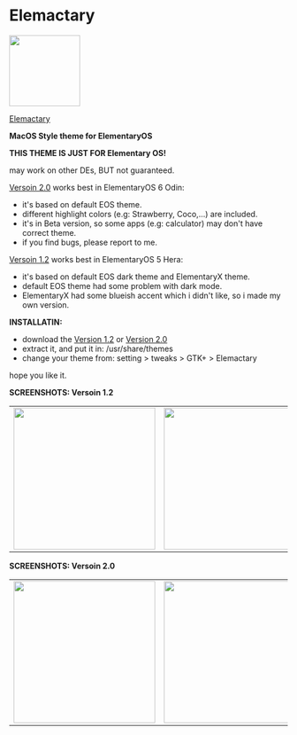 # Elemactary

<img src="https://raw.githubusercontent.com/saint-13/Elemactary-Dark/master/Screenshot/Elemactary-Dark-logo.png" width="128">

[Elemactary](https://www.gnome-look.org/p/1406950/)

<b>MacOS Style theme for ElementaryOS</b>

<b>THIS THEME IS JUST FOR Elementary OS!</b>

may work on other DEs, BUT not guaranteed.

[Versoin 2.0](https://github.com/saint-13/Elemactary-Dark/releases/download/Elemactary_2.0_BETA/Elemactary-v2.0-Beta.zip) works best in ElementaryOS 6 Odin:

   * it's based on default EOS theme. 
   * different highlight colors (e.g: Strawberry, Coco,...) are included. 
   * it's in Beta version, so some apps (e.g: calculator) may don't have correct theme. 
   * if you find bugs, please report to me.

[Versoin 1.2](https://github.com/saint-13/Elemactary-Dark/releases/download/Elemactary_1.2/Elemactary-Dark-v1.2.zip) works best in ElementaryOS 5 Hera:

   * it's based on default EOS dark theme and ElementaryX theme. 
   * default EOS theme had some problem with dark mode. 
   * ElementaryX had some blueish accent which i didn't like, so i made my own version.

<b>INSTALLATIN: </b>

   * download the [Version 1.2](https://github.com/saint-13/Elemactary-Dark/releases/download/Elemactary_1.2/Elemactary-Dark-v1.2.zip) or [Version 2.0](https://github.com/saint-13/Elemactary-Dark/releases/download/Elemactary_2.0_BETA/Elemactary-v2.0-Beta.zip)
   * extract it, and put it in: /usr/share/themes 
   * change your theme from: setting > tweaks > GTK+ > Elemactary 

hope you like it. 

<b>SCREENSHOTS: Versoin 1.2</b>

<table>
  <tr>
    <td>
      <img src="https://raw.githubusercontent.com/saint-13/Elemactary-Dark/master/Screenshot/Screenshot%20from%202020-07-25%2023-35-14.png" width="256">
    </td>
    <td>
      <img src="https://raw.githubusercontent.com/saint-13/Elemactary-Dark/master/Screenshot/Screenshot%20from%202020-07-25%2023-35-25.png" width="256">
    </td>
    <td>
      <img src="https://raw.githubusercontent.com/saint-13/Elemactary-Dark/master/Screenshot/Screenshot%20from%202020-07-25%2023-35-36.png" width="256">
    </td>
    <td>
      <img src="https://raw.githubusercontent.com/saint-13/Elemactary-Dark/master/Screenshot/Screenshot%20from%202020-07-26%2000-48-40.png" width="256">
    </td>
  </tr>
</table>

<b>SCREENSHOTS: Versoin 2.0</b>

<table>
  <tr>
    <td>
      <img src="https://raw.githubusercontent.com/saint-13/Elemactary-Dark/master/Screenshot/Screenshot%20from%202021-06-03%2017.37.02.png" width="256">
    </td>
    <td>
      <img src="https://raw.githubusercontent.com/saint-13/Elemactary-Dark/master/Screenshot/Screenshot%20from%202021-06-03%2017.37.44.png" width="256">
    </td>
    <td>
      <img src="https://raw.githubusercontent.com/saint-13/Elemactary-Dark/master/Screenshot/Screenshot%20from%202021-06-03%2017.38.05.png" width="256">
    </td>
    <td>
      <img src="https://raw.githubusercontent.com/saint-13/Elemactary-Dark/master/Screenshot/Screenshot%20from%202021-06-03%2018.05.52.png" width="256">
    </td>
  </tr>
</table>

